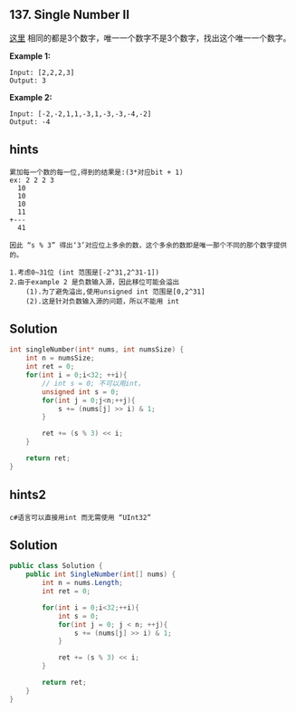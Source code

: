 ## 137. Single Number II
[这里](https://leetcode.com/problems/single-number-ii/)
相同的都是3个数字，唯一一个数字不是3个数字，找出这个唯一一个数字。

**Example 1:**
```
Input: [2,2,2,3]
Output: 3
```
**Example 2:**
```
Input: [-2,-2,1,1,-3,1,-3,-3,-4,-2]
Output: -4
```
## hints
```
累加每一个数的每一位,得到的结果是:(3*对应bit + 1)
ex: 2 2 2 3
  10
  10
  10
  11
+---
  41

因此 “s % 3” 得出‘3’对应位上多余的数，这个多余的数即是唯一那个不同的那个数字提供的。

1.考虑0~31位 (int 范围是[-2^31,2^31-1])
2.由于example 2 是负数输入源，因此移位可能会溢出
    (1).为了避免溢出,使用unsigned int 范围是[0,2^31]
    (2).这是针对负数输入源的问题，所以不能用 int
```

## Solution
``` c
int singleNumber(int* nums, int numsSize) {
    int n = numsSize;
    int ret = 0;
    for(int i = 0;i<32; ++i){
        // int s = 0; 不可以用int，
        unsigned int s = 0;
        for(int j = 0;j<n;++j){
            s += (nums[j] >> i) & 1;
        }

        ret += (s % 3) << i;
    }

    return ret;
}
```

## hints2
```
c#语言可以直接用int 而无需使用 “UInt32”
```
## Solution
``` csharp
public class Solution {
    public int SingleNumber(int[] nums) {
        int n = nums.Length;
        int ret = 0;

        for(int i = 0;i<32;++i){
            int s = 0;
            for(int j = 0; j < n; ++j){
                s += (nums[j] >> i) & 1;
            }

            ret += (s % 3) << i;
        }

        return ret;
    }
}
```